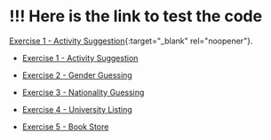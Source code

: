 # !!! Here is the link to test the code

[Exercise 1 - Activity Suggestion]("https://codepen.io/Nara6/pen/ZEMpdBW"){:target="_blank" rel="noopener"}.
<a href="https://codepen.io/Nara6/pen/ZEMpdBW" target="_blank">
  <ul>
    <li>Exercise 1 - Activity Suggestion</li>
  </ul>
</a>
<a href="https://codepen.io/Nara6/pen/WNgGqRV" target="_blank">
  <ul>
    <li>Exercise 2 - Gender Guessing</li>
  </ul>
</a>
<a href="https://codepen.io/Nara6/pen/rNZMEyW" target="_blank">
  <ul>
    <li>Exercise 3 - Nationality Guessing</li>
  </ul>
</a>
<a href="https://codepen.io/Nara6/pen/WNgGqje" target="_blank">
  <ul>
    <li>Exercise 4 - University Listing</li>
  </ul>
</a>
<a href="https://codepen.io/Nara6/pen/ZEMpdjL" target="_blank">
  <ul>
    <li>Exercise 5 - Book Store</li>
  </ul>
</a>
